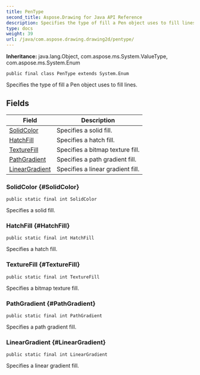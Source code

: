 ```yaml
---
title: PenType
second_title: Aspose.Drawing for Java API Reference
description: Specifies the type of fill a Pen object uses to fill lines.
type: docs
weight: 39
url: /java/com.aspose.drawing.drawing2d/pentype/
---
```

**Inheritance:**
java.lang.Object, com.aspose.ms.System.ValueType, com.aspose.ms.System.Enum
```
public final class PenType extends System.Enum
```

Specifies the type of fill a Pen object uses to fill lines.
## Fields

| Field | Description |
| --- | --- |
| [SolidColor](#SolidColor) | Specifies a solid fill. |
| [HatchFill](#HatchFill) | Specifies a hatch fill. |
| [TextureFill](#TextureFill) | Specifies a bitmap texture fill. |
| [PathGradient](#PathGradient) | Specifies a path gradient fill. |
| [LinearGradient](#LinearGradient) | Specifies a linear gradient fill. |
### SolidColor {#SolidColor}
```
public static final int SolidColor
```


Specifies a solid fill.

### HatchFill {#HatchFill}
```
public static final int HatchFill
```


Specifies a hatch fill.

### TextureFill {#TextureFill}
```
public static final int TextureFill
```


Specifies a bitmap texture fill.

### PathGradient {#PathGradient}
```
public static final int PathGradient
```


Specifies a path gradient fill.

### LinearGradient {#LinearGradient}
```
public static final int LinearGradient
```


Specifies a linear gradient fill.

